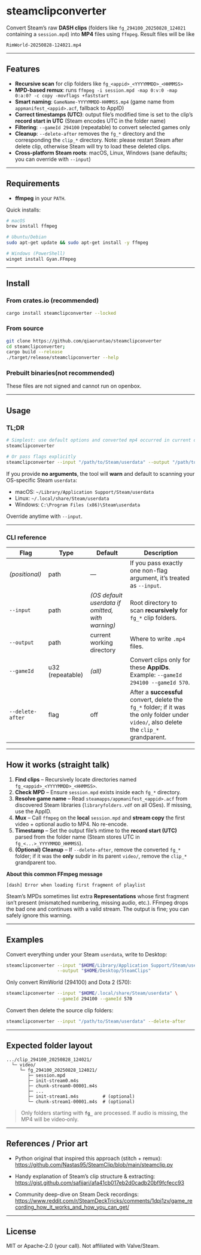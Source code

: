 # steamclipconverter

Convert Steam’s raw **DASH clips** (folders like `fg_294100_20250828_124021` containing a `session.mpd`) into **MP4** files using `ffmpeg`. Result files will be like

```
RimWorld-20250828-124021.mp4
```

---

## Features

- **Recursive scan** for clip folders like `fg_<appid>_<YYYYMMDD>_<HHMMSS>`  
- **MPD-based remux**: runs `ffmpeg -i session.mpd -map 0:v:0 -map 0:a:0? -c copy -movflags +faststart`  
- **Smart naming**: `GameName-YYYYMMDD-HHMMSS.mp4` (game name from `appmanifest_<appid>.acf`, fallback to AppID)  
- **Correct timestamps (UTC)**: output file’s modified time is set to the clip’s **record start in UTC** (Steam encodes UTC in the folder name)  
- **Filtering**: `--gameId 294100` (repeatable) to convert selected games only  
- **Cleanup**: `--delete-after` removes the `fg_*` directory and the corresponding the `clip_*` directory. Note: please restart Steam after delete clip, otherwise Steam will try to load these deleted clips.  
- **Cross‑platform Steam roots**: macOS, Linux, Windows (sane defaults; you can override with `--input`)

---

## Requirements

- **ffmpeg** in your `PATH`.

Quick installs:
```bash
# macOS
brew install ffmpeg

# Ubuntu/Debian
sudo apt-get update && sudo apt-get install -y ffmpeg

# Windows (PowerShell)
winget install Gyan.FFmpeg
```

---

## Install

### From crates.io (recommended)
```bash
cargo install steamclipconverter --locked
```

### From source
```bash
git clone https://github.com/qiaoruntao/steamclipconverter
cd steamclipconverter;
cargo build --release
./target/release/steamclipconverter --help
```

### Prebuilt binaries(not recommended)
These files are not signed and cannot run on openbox.

---

## Usage

### TL;DR
```bash
# Simplest: use default options and converted mp4 occurred in current directory
steamclipconverter

# Or pass flags explicitly
steamclipconverter --input "/path/to/Steam/userdata" --output "/path/to/out"
```

If you provide **no arguments**, the tool will **warn** and default to scanning your OS-specific Steam `userdata`:

- macOS: `~/Library/Application Support/Steam/userdata`  
- Linux: `~/.local/share/Steam/userdata`  
- Windows: `C:\Program Files (x86)\Steam\userdata`

Override anytime with `--input`.

---

### CLI reference

| Flag | Type | Default | Description |
|---|---|---|---|
| *(positional)* | path | — | If you pass exactly one non-flag argument, it’s treated as `--input`. |
| `--input` | path | *(OS default userdata if omitted, with warning)* | Root directory to scan **recursively** for `fg_*` clip folders. |
| `--output` | path | current working directory | Where to write `.mp4` files. |
| `--gameId` | u32 (repeatable) | *(all)* | Convert clips only for these **AppIDs**. Example: `--gameId 294100 --gameId 570`. |
| `--delete-after` | flag | off | After a **successful** convert, delete the `fg_*` folder; if it was the only folder under `video/`, also delete the `clip_*` grandparent. |

---

## How it works (straight talk)

1. **Find clips** – Recursively locate directories named `fg_<appid>_<YYYYMMDD>_<HHMMSS>`.
2. **Check MPD** – Ensure `session.mpd` exists inside each `fg_*` directory.
3. **Resolve game name** – Read `steamapps/appmanifest_<appid>.acf` from discovered Steam libraries (`libraryfolders.vdf` on all OSes). If missing, use the AppID.
4. **Mux** – Call `ffmpeg` on the **local** `session.mpd` and **stream copy** the first video + optional audio to MP4. No re-encode.
5. **Timestamp** – Set the output file’s mtime to the **record start (UTC)** parsed from the folder name (Steam stores UTC in `fg_<...>_YYYYMMDD_HHMMSS`).
6. **(Optional) Cleanup** – If `--delete-after`, remove the converted `fg_*` folder; if it was the **only** subdir in its parent `video/`, remove the `clip_*` grandparent too.

**About this common FFmpeg message**
```
[dash] Error when loading first fragment of playlist
```
Steam’s MPDs sometimes list extra **Representations** whose first fragment isn’t present (mismatched numbering, missing audio, etc.). FFmpeg drops the bad one and continues with a valid stream. The output is fine; you can safely ignore this warning.

---

## Examples

Convert everything under your Steam `userdata`, write to Desktop:
```bash
steamclipconverter --input "$HOME/Library/Application Support/Steam/userdata" \
                   --output "$HOME/Desktop/SteamClips"
```

Only convert RimWorld (294100) and Dota 2 (570):
```bash
steamclipconverter --input "$HOME/.local/share/Steam/userdata" \
                   --gameId 294100 --gameId 570
```

Convert then delete the source clip folders:
```bash
steamclipconverter --input "/path/to/Steam/userdata" --delete-after
```

---

## Expected folder layout

```
.../clip_294100_20250828_124021/
  └─ video/
     └─ fg_294100_20250828_124021/
        ├─ session.mpd
        ├─ init-stream0.m4s
        ├─ chunk-stream0-00001.m4s
        ├─ ...
        ├─ init-stream1.m4s         # (optional)
        └─ chunk-stream1-00001.m4s  # (optional)
```

> Only folders starting with **`fg_`** are processed. If audio is missing, the MP4 will be video‑only.

---

## References / Prior art

- Python original that inspired this approach (stitch + remux):  
  https://github.com/Nastas95/SteamClip/blob/main/steamclip.py

- Handy explanation of Steam’s clip structure & extracting:  
  https://gist.github.com/safijari/afa41cb017eb2d0cadb20bf9fcfecc93

- Community deep-dive on Steam Deck recordings:  
  https://www.reddit.com/r/SteamDeckTricks/comments/1dpj1zv/game_recording_how_it_works_and_how_you_can_get/

---

## License

MIT or Apache-2.0 (your call). Not affiliated with Valve/Steam.